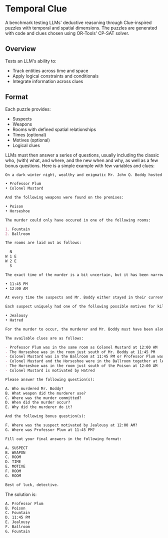 # Temporal Clue

A benchmark testing LLMs' deductive reasoning through Clue-inspired puzzles with temporal and spatial dimensions. The puzzles are generated with code and clues chosen using OR-Tools' CP-SAT solver.

## Overview

Tests an LLM's ability to:

- Track entities across time and space
- Apply logical constraints and conditionals
- Integrate information across clues

## Format

Each puzzle provides:

- Suspects
- Weapons
- Rooms with defined spatial relationships
- Times (optional)
- Motives (optional)
- Logical clues

LLMs must then answer a series of questions, usually including the classic who, (with) what, and where, and the new when and why, as well as a few bonus questions. Here is a simple example with few variables and clues:

```md
On a dark winter night, wealthy and enigmatic Mr. John Q. Boddy hosted a small, but lavish, dinner party for some of his closest associates. However, the night ended in tragedy when Mr. Boddy was found dead in one of the rooms of Tudor Mansion in the early hours of the morning. The following persons of interest have been identified as suspects:

• Professor Plum
• Colonel Mustard

And the following weapons were found on the premises:

• Poison
• Horseshoe

The murder could only have occured in one of the following rooms:

1. Fountain
2. Ballroom

The rooms are laid out as follows:

  N  
W 1 E
W 2 E
  S

The exact time of the murder is a bit uncertain, but it has been narrowed down to one of the following times:

• 11:45 PM
• 12:00 AM

At every time the suspects and Mr. Boddy either stayed in their current room or moved to an orthogonally adjacent room (north, south, east, or west). Weapons could be moved by suspects between rooms as well.

Each suspect uniquely had one of the following possible motives for killing Mr. Boddy:

• Jealousy
• Hatred

For the murder to occur, the murderer and Mr. Boddy must have been alone in a room with at least one weapon at some point in the night. Any clue about Mr. Boddy's whereabouts should be read as "Mr. Boddy (dead or alive) ..."

The available clues are as follows:

- Professor Plum was in the same room as Colonel Mustard at 12:00 AM
- The Horseshoe was in the room just south of Mr. Boddy at 11:45 PM
- Colonel Mustard was in the Ballroom at 11:45 PM or Professor Plum was at the Fountain at 12:00 AM
- Colonel Mustard and the Horseshoe were in the Ballroom together at least once
- The Horseshoe was in the room just south of the Poison at 12:00 AM
- Colonel Mustard is motivated by Hatred

Please answer the following question(s):

A. Who murdered Mr. Boddy?
B. What weapon did the murderer use?
C. Where was the murder committed?
D. When did the murder occur?
E. Why did the murderer do it?

And the following bonus question(s):

F. Where was the suspect motivated by Jealousy at 12:00 AM?
G. Where was Professor Plum at 11:45 PM?

Fill out your final answers in the following format:

A. SUSPECT
B. WEAPON
C. ROOM
D. TIME
E. MOTIVE
F. ROOM
G. ROOM

Best of luck, detective.
```

The solution is:

```md
A. Professor Plum
B. Poison
C. Fountain
D. 11:45 PM
E. Jealousy
F. Ballroom
G. Fountain
```
